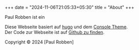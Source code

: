 +++
date = "2024-11-06T21:05:33+05:30"
title = "About"
+++

Paul Robben ist ein

<!--more-->

Diese Webseite basiert auf [hugo](https://hohugo.io) und dem [Console Theme](https://github.com/mrmierzejewski/hugo-theme-console/). \
Der Code zur Webseite ist auf [Github zu finden](https://github.com/paulrobben/paulrobben.de).


Copyright © 2024 [Paul Robben]
